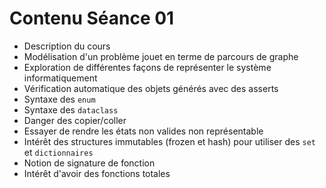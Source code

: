 # Contenu Séance 01

- Description du cours
- Modélisation d'un problème jouet en terme de parcours de graphe
- Exploration de différentes façons de représenter le système informatiquement
- Vérification automatique des objets générés avec des asserts
- Syntaxe des `enum`
- Syntaxe des `dataclass`
- Danger des copier/coller
- Essayer de rendre les états non valides non représentable
- Intérêt des structures immutables (frozen et hash) pour utiliser des `set` et `dictionnaires`
- Notion de signature de fonction
- Intérêt d'avoir des fonctions totales
